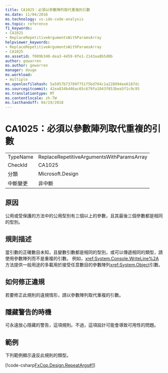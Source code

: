 ```yaml
---
title: CA1025：必須以參數陣列取代重複的引數
ms.date: 11/04/2016
ms.technology: vs-ide-code-analysis
ms.topic: reference
f1_keywords:
- CA1025
- ReplaceRepetitiveArgumentsWithParamsArray
helpviewer_keywords:
- ReplaceRepetitiveArgumentsWithParamsArray
- CA1025
ms.assetid: f009b340-dea3-4459-8fe1-2143aa8b5d0b
author: gewarren
ms.author: gewarren
manager: douge
ms.workload:
- multiple
ms.openlocfilehash: 5a5957b73789f751f5bd704c1a228994ee6187dc
ms.sourcegitcommit: 42ea834b446ac65c679fa1043f853bea5f1c9c95
ms.translationtype: MT
ms.contentlocale: zh-TW
ms.lasthandoff: 04/19/2018
---
```

# <a name="ca1025-replace-repetitive-arguments-with-params-array"></a>CA1025：必須以參數陣列取代重複的引數
|||
|-|-|
|TypeName|ReplaceRepetitiveArgumentsWithParamsArray|
|CheckId|CA1025|
|分類|Microsoft.Design|
|中斷變更|非中斷|

## <a name="cause"></a>原因
 公用或受保護的方法中的公用型別有三個以上的參數，且其最後三個參數都是相同的型別。

## <a name="rule-description"></a>規則描述
 當引數的正確數目未知，且變數引數都是相同的型別，或可以傳遞相同的類型，請使用參數陣列而不是重複的引數。 例如，<xref:System.Console.WriteLine%2A>方法提供一般用途的多載用於接受任意數目的參數陣列<xref:System.Object>引數。

## <a name="how-to-fix-violations"></a>如何修正違規
 若要修正此規則的違規情形，請以參數陣列取代重複的引數。

## <a name="when-to-suppress-warnings"></a>隱藏警告的時機
 可永遠放心隱藏的警告，這項規則。不過，這項設計可能會導致可用性的問題。

## <a name="example"></a>範例
 下列範例顯示違反此規則的類型。

 [!code-csharp[FxCop.Design.RepeatArgs#1](../code-quality/codesnippet/CSharp/ca1025-replace-repetitive-arguments-with-params-array_1.cs)]